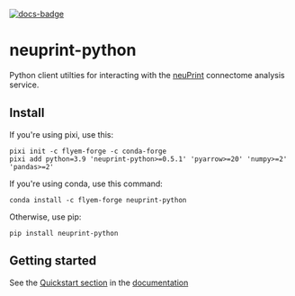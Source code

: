 [![docs-badge](docs/source/_static/docs-badge.svg)][docs]

neuprint-python
===============

Python client utilties for interacting with the [neuPrint][neuprint] connectome analysis service.

[neuprint]: https://neuprint.janelia.org

## Install

If you're using pixi, use this:
```shell
pixi init -c flyem-forge -c conda-forge
pixi add python=3.9 'neuprint-python>=0.5.1' 'pyarrow>=20' 'numpy>=2' 'pandas>=2'
```

If you're using conda, use this command:

```shell
conda install -c flyem-forge neuprint-python
```

Otherwise, use pip:

```shell
pip install neuprint-python
```

## Getting started

See the [Quickstart section][quickstart] in the [documentation][docs]

[docs]: http://connectome-neuprint.github.io/neuprint-python/docs/
[quickstart]: http://connectome-neuprint.github.io/neuprint-python/docs/quickstart.html

